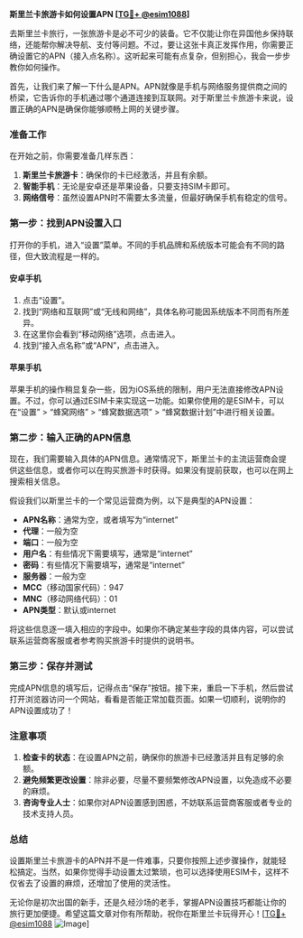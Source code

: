 **斯里兰卡旅游卡如何设置APN [[TG💪+ @esim1088](https://t.me/s/esim1088)]**

去斯里兰卡旅行，一张旅游卡是必不可少的装备。它不仅能让你在异国他乡保持联络，还能帮你解决导航、支付等问题。不过，要让这张卡真正发挥作用，你需要正确设置它的APN（接入点名称）。这听起来可能有点复杂，但别担心，我会一步步教你如何操作。

首先，让我们来了解一下什么是APN。APN就像是手机与网络服务提供商之间的桥梁，它告诉你的手机通过哪个通道连接到互联网。对于斯里兰卡旅游卡来说，设置正确的APN是确保你能够顺畅上网的关键步骤。

### **准备工作**
在开始之前，你需要准备几样东西：
1. **斯里兰卡旅游卡**：确保你的卡已经激活，并且有余额。
2. **智能手机**：无论是安卓还是苹果设备，只要支持SIM卡即可。
3. **网络信号**：虽然设置APN时不需要太多流量，但最好确保手机有稳定的信号。

### **第一步：找到APN设置入口**
打开你的手机，进入“设置”菜单。不同的手机品牌和系统版本可能会有不同的路径，但大致流程是一样的。

#### **安卓手机**
1. 点击“设置”。
2. 找到“网络和互联网”或“无线和网络”，具体名称可能因系统版本不同而有所差异。
3. 在这里你会看到“移动网络”选项，点击进入。
4. 找到“接入点名称”或“APN”，点击进入。

#### **苹果手机**
苹果手机的操作稍显复杂一些，因为iOS系统的限制，用户无法直接修改APN设置。不过，你可以通过ESIM卡来实现这一功能。如果你使用的是ESIM卡，可以在“设置” > “蜂窝网络” > “蜂窝数据选项” > “蜂窝数据计划”中进行相关设置。

### **第二步：输入正确的APN信息**
现在，我们需要输入具体的APN信息。通常情况下，斯里兰卡的主流运营商会提供这些信息，或者你可以在购买旅游卡时获得。如果没有提前获取，也可以在网上搜索相关信息。

假设我们以斯里兰卡的一个常见运营商为例，以下是典型的APN设置：

- **APN名称**：通常为空，或者填写为“internet”
- **代理**：一般为空
- **端口**：一般为空
- **用户名**：有些情况下需要填写，通常是“internet”
- **密码**：有些情况下需要填写，通常是“internet”
- **服务器**：一般为空
- **MCC**（移动国家代码）：947
- **MNC**（移动网络代码）：01
- **APN类型**：默认或internet

将这些信息逐一填入相应的字段中。如果你不确定某些字段的具体内容，可以尝试联系运营商客服或者参考购买旅游卡时提供的说明书。

### **第三步：保存并测试**
完成APN信息的填写后，记得点击“保存”按钮。接下来，重启一下手机，然后尝试打开浏览器访问一个网站，看看是否能正常加载页面。如果一切顺利，说明你的APN设置成功了！

### **注意事项**
1. **检查卡的状态**：在设置APN之前，确保你的旅游卡已经激活并且有足够的余额。
2. **避免频繁更改设置**：除非必要，尽量不要频繁修改APN设置，以免造成不必要的麻烦。
3. **咨询专业人士**：如果你对APN设置感到困惑，不妨联系运营商客服或者专业的技术支持人员。

### **总结**
设置斯里兰卡旅游卡的APN并不是一件难事，只要你按照上述步骤操作，就能轻松搞定。当然，如果你觉得手动设置太过繁琐，也可以选择使用ESIM卡，这样不仅省去了设置的麻烦，还增加了使用的灵活性。

无论你是初次出国的新手，还是久经沙场的老手，掌握APN设置技巧都能让你的旅行更加便捷。希望这篇文章对你有所帮助，祝你在斯里兰卡玩得开心！[[TG💪+ @esim1088](https://t.me/s/esim1088) ![Image](https://i.postimg.cc/4NQfJmqS/Snipaste-2025-05-13-00-14-12.png)]